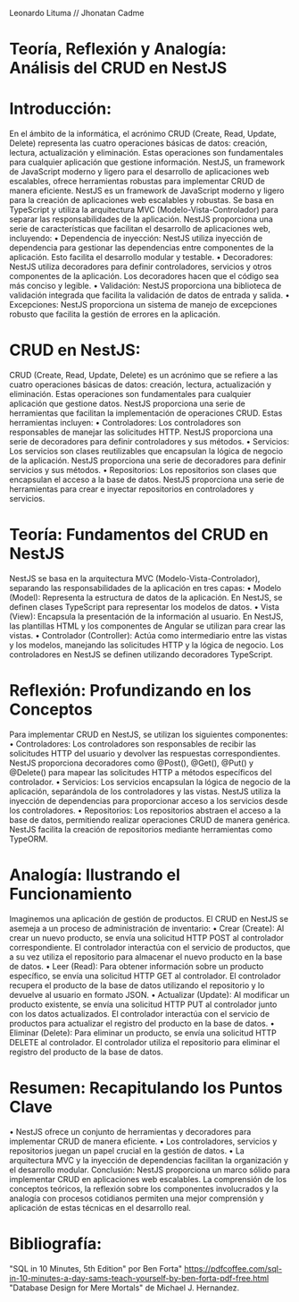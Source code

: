 Leonardo Lituma // Jhonatan Cadme
# Teoría, Reflexión y Analogía: Análisis del CRUD en NestJS

# Introducción:
En el ámbito de la informática, el acrónimo CRUD (Create, Read, Update, Delete) representa las cuatro operaciones básicas de datos: creación, lectura, actualización y eliminación. Estas operaciones son fundamentales para cualquier aplicación que gestione información. NestJS, un framework de JavaScript moderno y ligero para el desarrollo de aplicaciones web escalables, ofrece herramientas robustas para implementar CRUD de manera eficiente.
NestJS es un framework de JavaScript moderno y ligero para la creación de aplicaciones web escalables y robustas. Se basa en TypeScript y utiliza la arquitectura MVC (Modelo-Vista-Controlador) para separar las responsabilidades de la aplicación. NestJS proporciona una serie de características que facilitan el desarrollo de aplicaciones web, incluyendo:
•	Dependencia de inyección: NestJS utiliza inyección de dependencia para gestionar las dependencias entre componentes de la aplicación. Esto facilita el desarrollo modular y testable.
•	Decoradores: NestJS utiliza decoradores para definir controladores, servicios y otros componentes de la aplicación. Los decoradores hacen que el código sea más conciso y legible.
•	Validación: NestJS proporciona una biblioteca de validación integrada que facilita la validación de datos de entrada y salida.
•	Excepciones: NestJS proporciona un sistema de manejo de excepciones robusto que facilita la gestión de errores en la aplicación.

# CRUD en NestJS:
CRUD (Create, Read, Update, Delete) es un acrónimo que se refiere a las cuatro operaciones básicas de datos: creación, lectura, actualización y eliminación. Estas operaciones son fundamentales para cualquier aplicación que gestione datos.
NestJS proporciona una serie de herramientas que facilitan la implementación de operaciones CRUD. Estas herramientas incluyen:
•	Controladores: Los controladores son responsables de manejar las solicitudes HTTP. NestJS proporciona una serie de decoradores para definir controladores y sus métodos.
•	Servicios: Los servicios son clases reutilizables que encapsulan la lógica de negocio de la aplicación. NestJS proporciona una serie de decoradores para definir servicios y sus métodos.
•	Repositorios: Los repositorios son clases que encapsulan el acceso a la base de datos. NestJS proporciona una serie de herramientas para crear e inyectar repositorios en controladores y servicios.


# Teoría: Fundamentos del CRUD en NestJS
NestJS se basa en la arquitectura MVC (Modelo-Vista-Controlador), separando las responsabilidades de la aplicación en tres capas:
•	Modelo (Model): Representa la estructura de datos de la aplicación. En NestJS, se definen clases TypeScript para representar los modelos de datos.
•	Vista (View): Encapsula la presentación de la información al usuario. En NestJS, las plantillas HTML y los componentes de Angular se utilizan para crear las vistas.
•	Controlador (Controller): Actúa como intermediario entre las vistas y los modelos, manejando las solicitudes HTTP y la lógica de negocio. Los controladores en NestJS se definen utilizando decoradores TypeScript.

# Reflexión: Profundizando en los Conceptos
Para implementar CRUD en NestJS, se utilizan los siguientes componentes:
•	Controladores: Los controladores son responsables de recibir las solicitudes HTTP del usuario y devolver las respuestas correspondientes. NestJS proporciona decoradores como @Post(), @Get(), @Put() y @Delete() para mapear las solicitudes HTTP a métodos específicos del controlador.
•	Servicios: Los servicios encapsulan la lógica de negocio de la aplicación, separándola de los controladores y las vistas. NestJS utiliza la inyección de dependencias para proporcionar acceso a los servicios desde los controladores.
•	Repositorios: Los repositorios abstraen el acceso a la base de datos, permitiendo realizar operaciones CRUD de manera genérica. NestJS facilita la creación de repositorios mediante herramientas como TypeORM.

# Analogía: Ilustrando el Funcionamiento
Imaginemos una aplicación de gestión de productos. El CRUD en NestJS se asemeja a un proceso de administración de inventario:
•	Crear (Create): Al crear un nuevo producto, se envía una solicitud HTTP POST al controlador correspondiente. El controlador interactúa con el servicio de productos, que a su vez utiliza el repositorio para almacenar el nuevo producto en la base de datos.
•	Leer (Read): Para obtener información sobre un producto específico, se envía una solicitud HTTP GET al controlador. El controlador recupera el producto de la base de datos utilizando el repositorio y lo devuelve al usuario en formato JSON.
•	Actualizar (Update): Al modificar un producto existente, se envía una solicitud HTTP PUT al controlador junto con los datos actualizados. El controlador interactúa con el servicio de productos para actualizar el registro del producto en la base de datos.
•	Eliminar (Delete): Para eliminar un producto, se envía una solicitud HTTP DELETE al controlador. El controlador utiliza el repositorio para eliminar el registro del producto de la base de datos.

# Resumen: Recapitulando los Puntos Clave
•	NestJS ofrece un conjunto de herramientas y decoradores para implementar CRUD de manera eficiente.
•	Los controladores, servicios y repositorios juegan un papel crucial en la gestión de datos.
•	La arquitectura MVC y la inyección de dependencias facilitan la organización y el desarrollo modular.
Conclusión:
NestJS proporciona un marco sólido para implementar CRUD en aplicaciones web escalables. La comprensión de los conceptos teóricos, la reflexión sobre los componentes involucrados y la analogía con procesos cotidianos permiten una mejor comprensión y aplicación de estas técnicas en el desarrollo real.

# Bibliografía:

"SQL in 10 Minutes, 5th Edition" por Ben Forta"
https://pdfcoffee.com/sql-in-10-minutes-a-day-sams-teach-yourself-by-ben-forta-pdf-free.html
"Database Design for Mere Mortals" de Michael J. Hernandez.

